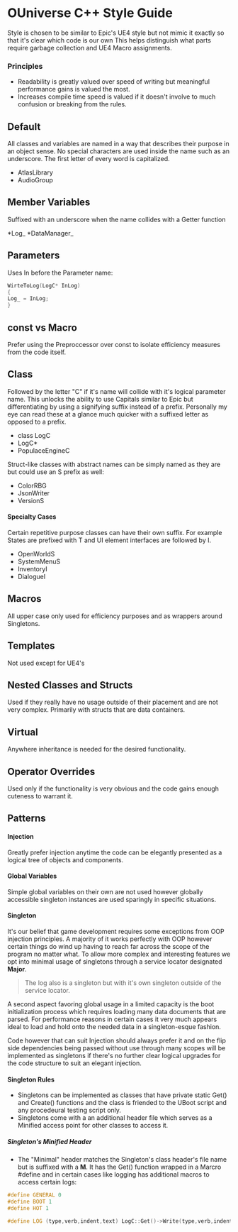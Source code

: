 # OUniverse C++ Style Guide

Style is chosen to be similar to Epic's UE4 style but not mimic it exactly so that it's clear which code is our own This helps distinguish what parts require garbage collection and UE4 Macro assignments.

### Principles
* Readability is greatly valued over speed of writing but meaningful performance gains is valued the most. 
* Increases compile time speed is valued if it doesn't involve to much confusion or breaking from the rules.

## Default
All classes and variables are named in a way that describes their purpose in an object sense. No special characters are used inside the name such as an underscore. The first letter of every word is capitalized.


* AtlasLibrary
* AudioGroup

## Member Variables
Suffixed with an underscore when the name collides with a Getter function

*Log_
*DataManager_

## Parameters
Uses In before the Parameter name:
```c++
WirteToLog(LogC* InLog)
{
Log_ = InLog;
}
```
## const vs Macro
Prefer using the Preproccessor over const to isolate efficiency measures from the code itself. 

## Class

Followed by the letter "C" if it's name will collide with it's logical parameter name. This unlocks the ability to use Capitals similar to Epic but differentiating by using a signifying suffix instead of a prefix. Personally my eye can read these at a glance much quicker with a suffixed letter as opposed to a prefix.

* class LogC
* LogC*
* PopulaceEngineC

Struct-like classes with abstract names can be simply named as they are but could use an S prefix as well:
* ColorRBG
* JsonWriter
* VersionS


#### Specialty Cases
Certain repetitive purpose classes can have their own suffix. For example States are prefixed with T and UI element interfaces are followed by I.

* OpenWorldS
* SystemMenuS
* InventoryI
* DialogueI

## Macros
All upper case only used for efficiency purposes and as wrappers around Singletons.

## Templates
Not used except for UE4's 

## Nested Classes and Structs
Used if they really have no usage outside of their placement and are not very complex. Primarily with structs that are data containers.
## Virtual
Anywhere inheritance is needed for the desired functionality.
## Operator Overrides
Used only if the functionality is very obvious and the code gains enough cuteness to warrant it.
## Patterns

#### Injection
Greatly prefer injection anytime the code can be elegantly presented as a logical tree of objects and components. 

#### Global Variables
Simple global variables on their own are not used however globally accessible singleton instances are used sparingly in specific situations.

#### Singleton

It's our belief that game development requires some exceptions from OOP injection principles. A majority of it works perfectly with OOP however certain things do wind up having to reach far across the scope of the program no matter what. To allow more complex and interesting features we opt into minimal usage of singletons through a service locator designated **Major**. 

> The log also is a singleton but with it's own singleton outside of the service locator.

A second aspect favoring global usage in a limited capacity is the boot initialization process which requires loading many data documents that are parsed. For performance reasons in certain cases it very much appears ideal to load and hold onto the needed data in a singleton-esque fashion.

Code however that can suit Injection should always prefer it and on the flip side dependencies being passed without use through many scopes will be implemented as singletons if there's no further clear logical upgrades for the code structure to suit an elegant injection.

#### Singleton Rules
* Singletons can be implemented as classes that have private static Get() and Create() functions and the class is friended to the UBoot script and any procedeural testing script only.
* Singletons come with a an additional header file which serves as a Minified access point for other classes to access it. 
##### Singleton's Minified Header

* The "Minimal" header matches the Singleton's class header's file name but is suffixed with a **M**. It has the Get() function wrapped in a Marcro #define and in certain cases like logging has additional macros to access certain logs:


```c++
#define GENERAL 0
#define BOOT 1
#define HOT 1

#define LOG (type,verb,indent,text) LogC::Get()->Write(type,verb,indent,text)
```
